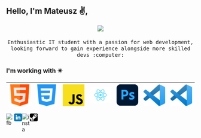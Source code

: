 ## Hello, I'm Mateusz :v:, 

<p align="center">
  <img src="https://media2.giphy.com/media/vzO0Vc8b2VBLi/giphy.gif" width=300>
  <br><br>
  <samp>
   Enthusiastic IT student  with a passion for web development, looking forward to gain experience alongside more skilled devs :computer:
  </samp>
</p>

### I'm working with :eight_pointed_black_star: 
|<img src="https://raw.githubusercontent.com/totylkopierdola/totylkopierdola/main/img/html.png" width=60> | <img src="https://raw.githubusercontent.com/totylkopierdola/totylkopierdola/main/img/css.png" width=60> | <img src="https://raw.githubusercontent.com/totylkopierdola/totylkopierdola/main/img/js.png" width=60> |<img src="https://raw.githubusercontent.com/totylkopierdola/totylkopierdola/main/img/react.png" width=60>| <img src="https://raw.githubusercontent.com/totylkopierdola/totylkopierdola/main/img/ps.png" width=60>|<img src="https://raw.githubusercontent.com/totylkopierdola/totylkopierdola/main/img/vsc.png" width=60>|<img src="https://raw.githubusercontent.com/totylkopierdola/totylkopierdola/main/img/vsc.png" width=60>|
|:---:|:---:|:---:|:---:|:---:|:---:|:---:|


<a href="https://www.facebook.com/pierdolaq/">
  <img align="left" alt="fb" width="21px" src="https://upload.wikimedia.org/wikipedia/commons/thumb/1/1b/Facebook_icon.svg/1200px-Facebook_icon.svg.png" />
</a>
<a href="https://www.linkedin.com/in/mateusz-kudraj-ab606a1ba/">
  <img align="left" alt="Vedant Jajoo Linkdin" width="21px" src="https://raw.githubusercontent.com/edent/SuperTinyIcons/099dc12b59179d07d534069bc8551718f786d91a/images/svg/linkedin.svg" />
</a>
<a href="https://www.instagram.com/totylkopierdola/">
  <img align="left" alt="insta" width="21px" src="https://www.flaticon.com/svg/vstatic/svg/2111/2111463.svg?token=exp=1617122217~hmac=7b6f06ef0b87b80fe97d4513059d5026" />
</a>
<a href="https://steamcommunity.com/id/shorstky7/">
  <img align="left" alt="" width="21px" src="https://raw.githubusercontent.com/totylkopierdola/totylkopierdola/main/img/steam.jpg" />
</a><br/><br/>
<p align="center">
</p>
